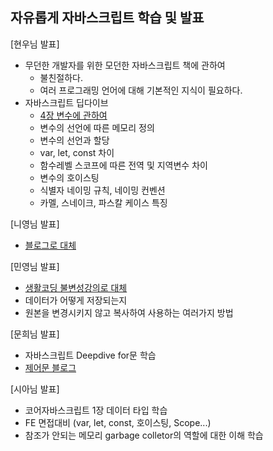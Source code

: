 ## 자유롭게 자바스크립트 학습 및 발표

[현우님 발표]

- 무던한 개발자를 위한 모던한 자바스크립트 책에 관하여
    - 불친절하다. 
    - 여러 프로그래밍 언어에 대해 기본적인 지식이 필요하다. 
- 자바스크립트 딥다이브 
    - <a href="https://velog.io/@untiring_dev/%EB%AA%A8%EB%8D%98%EC%9E%90%EB%B0%94%EC%8A%A4%ED%81%AC%EB%A6%BD%ED%8A%B8-Deep-Dive-Day1.-4%EC%9E%A5-%EB%B3%80%EC%88%98">4장 변수에 관하여</a>
    - 변수의 선언에 따른 메모리 정의
    - 변수의 선언과 할당
    - var, let, const 차이
    - 함수레벨 스코프에 따른 전역 및 지역변수 차이
    - 변수의 호이스팅
    - 식별자 네이밍 규칙, 네이밍 컨벤션
    - 카멜, 스네이크, 파스칼 케이스 특징 

[니영님 발표]
- <a href="https://velog.io/@mooongs/%EC%BD%94%EC%96%B4-%EC%9E%90%EB%B0%94%EC%8A%A4%ED%81%AC%EB%A6%BD%ED%8A%B8-01%EB%8D%B0%EC%9D%B4%ED%84%B0-%ED%83%80%EC%9E%85">블로그로 대체</a>

[민영님 발표]
- <a href="https://opentutorials.org/module/4075">생활코딩 불변성강의로 대체</a>
- 데이터가 어떻게 저장되는지 
- 원본을 변경시키지 않고 복사하여 사용하는 여러가지 방법

[문희님 발표]
- 자바스크립트 Deepdive for문 학습
- <a href="https://intrepidgeeks.com/tutorial/deep-dive-chapter-8-control-door">제어문 블로그</a>

[시아님 발표]
- 코어자바스크립트 1장 데이터 타입 학습
- FE 면접대비 (var, let, const, 호이스팅, Scope...)
- 참조가 안되는 메모리 garbage colletor의 역할에 대한 이해 학습 
